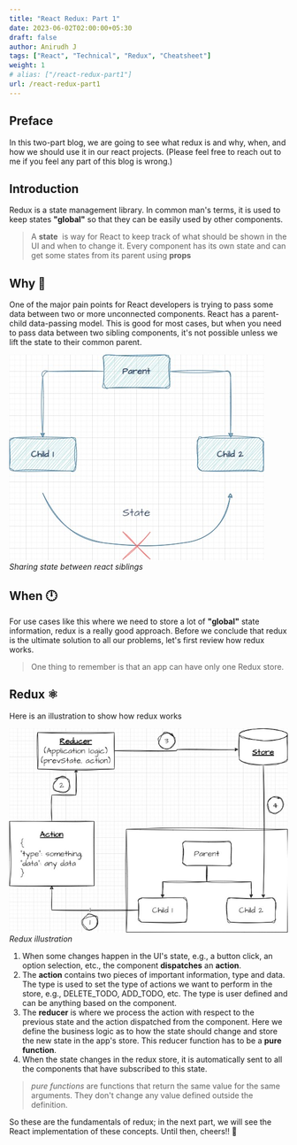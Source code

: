 ```yaml
---
title: "React Redux: Part 1"
date: 2023-06-02T02:00:00+05:30
draft: false
author: Anirudh J
tags: ["React", "Technical", "Redux", "Cheatsheet"]
weight: 1
# alias: ["/react-redux-part1"]
url: /react-redux-part1
---
```

## Preface

In this two-part blog, we are going to see what redux is and why, when, and how we should use it in our react projects. (Please feel free to reach out to me if you feel any part of this blog is wrong.)

## Introduction

Redux is a state management library. In common man's terms, it is used to keep states **"global"** so that they can be easily used by other components.

> A **state**  is way for React to keep track of what should be shown in the UI and when to change it. Every component has its own state and can get some states from its parent using **props**

## Why 🤔

One of the major pain points for React developers is trying to pass some data between two or more unconnected components. React has a parent-child data-passing model. This is good for most cases, but when you need to pass data between two sibling components, it's not possible unless we lift the state to their common parent.

![sharing state between child](images/sibling-state-exchange.jpg)
*Sharing state between react siblings*

## When 🕛

For use cases like this where we need to store a lot of **"global"** state information, redux is a really good approach. Before we conclude that redux is the ultimate solution to all our problems, let's first review how redux works.

> One thing to remember is that an app can have only one Redux store.

## Redux ⚛️

Here is an illustration to show how redux works

![Redux illustration](images/redux.jpg)
*Redux illustration*

1. When some changes happen in the UI's state, e.g., a button click, an option selection, etc., the component **dispatches** an **action**.
2. The **action** contains two pieces of important information, type and data. The type is used to set the type of actions we want to perform in the store, e.g., DELETE_TODO, ADD_TODO, etc. The type is user defined and can be anything based on the component.
3. The **reducer** is where we process the action with respect to the previous state and the action dispatched from the component. Here we define the business logic as to how the state should change and store the new state in the app's store. This reducer function has to be a **pure function**.
4. When the state changes in the redux store, it is automatically sent to all the components that have subscribed to this state.

> *pure functions* are functions that return the same value for the same arguments. They don't change any value defined outside the definition.

So these are the fundamentals of redux; in the next part, we will see the React implementation of these concepts.
Until then, cheers!! 🙌
